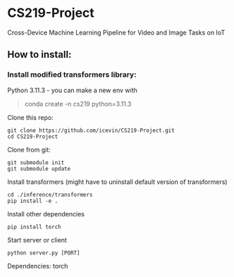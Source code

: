 # CS219-Project
Cross-Device Machine Learning Pipeline for Video and Image Tasks on IoT

## How to install:

### Install modified transformers library:

Python 3.11.3 - you can make a new env with
> conda create -n cs219 python=3.11.3

Clone this repo:
```
git clone https://github.com/icevin/CS219-Project.git
cd CS219-Project
```

Clone from git:
```
git submodule init  
git submodule update
```

Install transformers (might have to uninstall default version of transformers)
```
cd ./inference/transformers  
pip install -e .
```

Install other dependencies
```
pip install torch
```

Start server or client
```
python server.py [PORT]
```



Dependencies:
torch

